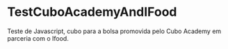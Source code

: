 # TestCuboAcademyAndIFood

Teste de Javascript, cubo para a bolsa promovida pelo Cubo Academy em parceria com o Ifood.
